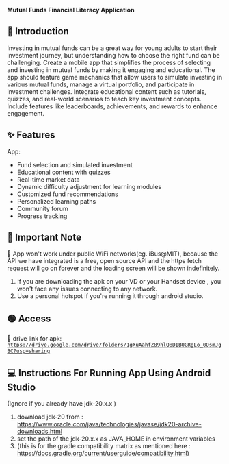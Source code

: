

**Mutual Funds Financial Literacy Application** 
## 📜 Introduction
Investing in mutual funds can be a great way for young adults to start their investment journey, but understanding how to choose the right fund can be challenging. Create a mobile app that simplifies the process of selecting and investing in mutual funds by making it engaging and educational. The app should feature game mechanics that allow users to simulate investing in various mutual funds, manage a virtual portfolio, and participate in investment challenges. Integrate educational content such as tutorials, quizzes, and real-world scenarios to teach key investment concepts. Include features like leaderboards, achievements, and rewards to enhance engagement.


## ✨ Features

App:

-  Fund selection and simulated investment
-   Educational content with quizzes
-   Real-time market data
-   Dynamic difficulty adjustment for learning modules
-   Customized fund recommendations
-   Personalized learning paths
-   Community forum
-   Progress tracking

## 🔴 Important Note
📱 App won't work under public WiFi networks(eg. iBus@MIT), because the API we have integrated is a free, open source API and the https fetch request will go on forever and the loading screen will be shown indefinitely.

1. If you are downloading the apk on your VD or your Handset device , you won't face any issues connecting to any network.
2. Use a personal hotspot if you're running it through android studio.

## 🟢 Access


📱 drive link for apk: [`https://drive.google.com/drive/folders/1gXuAahfZ89hlQ8DIB0GRgLo_0QsmJgBC?usp=sharing`](https://drive.google.com/drive/folders/1gXuAahfZ89hlQ8DIB0GRgLo_0QsmJgBC?usp=sharing)
## 💻 Instructions For Running App Using Android Studio 
(Ignore if you already have jdk-20.x.x )
1. download jdk-20 from : https://www.oracle.com/java/technologies/javase/jdk20-archive-downloads.html
2. set the path of the jdk-20.x.x  as JAVA_HOME in environment variables
3. (this is for the gradle compatibility matrix as mentioned here : https://docs.gradle.org/current/userguide/compatibility.html)

